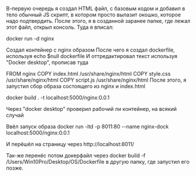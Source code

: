 В-первую очередь я создал HTML файл, с базовым кодом и добавил в тело обычный JS скрипт, в котором просто вылазит окошко, которое надо подтвердить.
После этого, я в созданной заранее папке, где лежал этот файл, открыл консоль.
Туда я вписал: 

docker run -d nginx 

Создал контейнер с nginx образом
После чего я создал dockerfile, используя 
echo $null dockerfile
И
оттредактировал текст используя "Docker desktop", прописав туда 

FROM nginx
COPY index.html /usr/share/nginx/html
COPY style.css /usr/share/nginx/html
COPY script.js /usr/share/nginx/html
После этого, я запустил сбор образа состоящего из nginx и index.html 

docker build . -t localhost:5000/nginx:0.0.1

Через "docker desktop" проверил рабочий ли контейнер, на всякий случай

Ввёл запуск образа docker run -itd -p 8011:80 --name nginx-dock localhost:5000/nginx:0.0.1

И перёшёл на страницу через http://localhost:8011/

Так-же перенёс потом докерфайл через 
docker build -f /Users/Win10Pro/Desktop/OS/Dockerfile 
в другую папку, где запустил его позже.  
